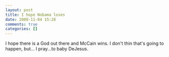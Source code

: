 ```yaml
---
layout: post
title: I hope Nobama loses
date: 2008-11-04 15:28
comments: true
categories: []
---
```

I hope there is a God out there and McCain wins. I don't thin that's going to happen, but... I pray...to baby DeJesus.
